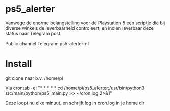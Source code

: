# ps5_alerter
Vanwege de enorme belangstelling voor de Playstation 5 een scriptje die bij diverse winkels de leverbaarheid controleert, en indien leverbaar deze status naar Telegram post.

Public channel Telegram: ps5-alerter-nl

# Install
git clone naar b.v. /home/pi

Via crontab -e: 
"* * * * * cd /home/pi/ps5_alerter;/usr/bin/python3 src/main/python/ps5_main.py >> ~/cron.log 2>&1"
    
Deze loopt nu elke minuut, en schrijft log in cron.log in je home dir